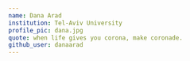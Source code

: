```yaml
---
name: Dana Arad
institution: Tel-Aviv University 
profile_pic: dana.jpg 
quote: when life gives you corona, make coronade.
github_user: danaarad
---
```

